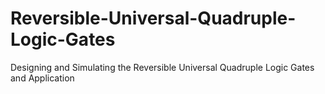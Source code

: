 # Reversible-Universal-Quadruple-Logic-Gates
Designing and Simulating the Reversible Universal Quadruple Logic Gates and Application

